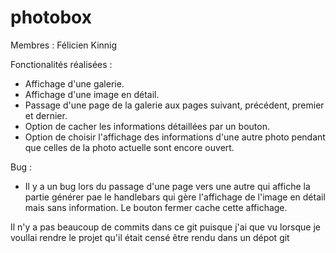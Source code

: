 # photobox

Membres : Félicien Kinnig

Fonctionalités réalisées : 
- Affichage d'une galerie.
- Affichage d'une image en détail.
- Passage d'une page de la galerie aux pages suivant, précédent, premier et dernier.
- Option de cacher les informations détaillées par un bouton.
- Option de choisir l'affichage des informations d'une autre photo pendant que celles de la photo actuelle sont encore ouvert.

Bug : 
- Il y a un bug lors du passage d'une page vers une autre qui affiche la partie générer pae le handlebars qui gère l'affichage de l'image en détail mais sans information. Le bouton fermer cache cette affichage.

Il n'y a pas beaucoup de commits dans ce git puisque j'ai que vu lorsque je voullai rendre le projet qu'il était censé être rendu dans un dépot git
